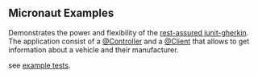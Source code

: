 ## Micronaut Examples
Demonstrates the power and flexibility of the 
[rest-assured junit-gherkin](../libraries/rest-assured-http-scopes). The application consist of a
[@Controller](src/main/kotlin/ht/eyfout/example/controller/VehiclesController.kt)
and a [@Client](src/main/kotlin/ht/eyfout/example/client/DMVClient.kt) 
that allows to get information about a vehicle and their manufacturer.

see [example tests](src/test/kotlin/ht/eyfout/example).

